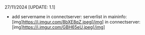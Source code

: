 27/11/2024
[UPDATE: 1.1]
- add servername in connectserver: serverlist
in maininfo: 
[img]https://i.imgur.com/8bXE8qZ.jpeg[/img]
in connectserver:
[img]https://i.imgur.com/GBH65eU.jpeg[/img]